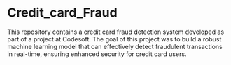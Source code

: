 # Credit_card_Fraud

This repository contains a credit card fraud
detection system developed as part of a project
at Codesoft. The goal of this project was to build
a robust machine learning model that can effectively
detect fraudulent transactions in real-time, ensuring
enhanced security for credit card users.
